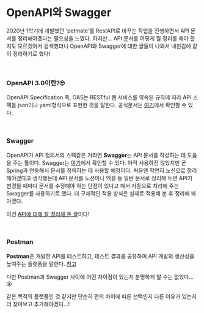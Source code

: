 # OpenAPI와 Swagger

2020년 1학기에 개발했던 'petmate'를 RestAPI로 바꾸는 작업을 진행하면서 API 문서를 정리해야겠다는 필요성을 느꼈다.
하지만... API 문서를 어떻게 뭘 정리를 해야 할지도 모르겠어서 검색했더니 OpenAPI와 Swagger에 대한 글들이 나와서 내친김에 같이 정리하기로 했다!

<br>

### OpenAPI 3.0이란?🙄

OpenAPI Specification 즉, OAS는 RESTful 웹 서비스를 약속된 규칙에 따라 API 스펙을 json이나 yaml형식으로 표현한 것을 말한다.
공식문서는 [여기](https://github.com/OAI/OpenAPI-Specification/blob/master/versions/3.1.0.md)에서 확인할 수 있다.

<br>

### Swagger

OpenAPI가 API 정의서의 스펙같은 거라면 **Swagger**는 API 문서를 작성하는 데 도움을 주는 툴이다. Swagger는 [여기](https://editor.swagger.io/)에서 확인할 수 있다. 아직 사용하진 않았지만 곧 Spring과 연동해서 문서를 정의하는 데 사용할 예정이다.
처음엔 막연히 노션으로 정리해야겠다고 생각했는데 API 문서를 노션이나 엑셀 등 일반 문서로 정리해 두면 API가 변경될 때마다 문서를 수정해야 하는 단점이 있다고 해서 자동으로 처리해 주는 Swagger를 사용하기로 했다. 더 구체적인 적용 방식은 실제로 적용해 본 후 정리해 봐야겠다.

이건 [API에 대해 잘 정리해 둔 글](https://devraphy.tistory.com/120)이다!

<br>

### Postman

**Postman**은 개발한 API를 테스트하고, 테스트 결과를 공유하여 API 개발의 생산성을 높여주는 플랫폼을 말한다. [참고](https://meetup.toast.com/posts/107)

다만 Postman과 Swagger 사이에 어떤 차이점이 있는지 분명하게 알 수는 없었다...😵

같은 목적의 플랫폼인 것 같지만 단순히 편의 차이에 따른 선택인지 다른 이유가 있는지 더 찾아보고 추가해야겠다...!

